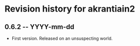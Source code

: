 # Revision history for akrantiain2

## 0.6.2  -- YYYY-mm-dd

* First version. Released on an unsuspecting world.

